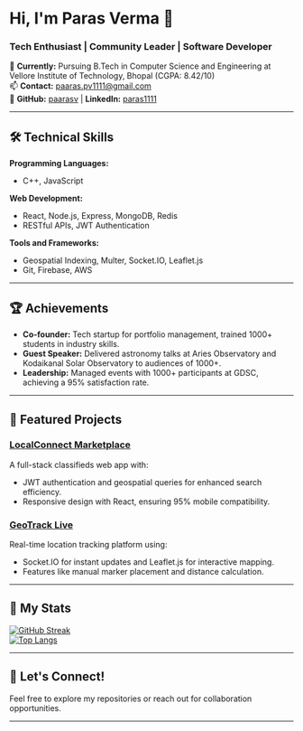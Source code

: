 # Hi, I'm Paras Verma 👋  

### Tech Enthusiast | Community Leader | Software Developer  

🌱 **Currently:** Pursuing B.Tech in Computer Science and Engineering at Vellore Institute of Technology, Bhopal (CGPA: 8.42/10)  
📫 **Contact:** [paaras.pv1111@gmail.com](mailto:paaras.pv1111@gmail.com)  
🔗 **GitHub:** [paarasv](https://github.com/paarasv) | **LinkedIn:** [paras1111](https://www.linkedin.com/in/paras1111)  

---

## 🛠️ Technical Skills  

**Programming Languages:**  
- C++, JavaScript  

**Web Development:**  
- React, Node.js, Express, MongoDB, Redis  
- RESTful APIs, JWT Authentication  

**Tools and Frameworks:**  
- Geospatial Indexing, Multer, Socket.IO, Leaflet.js  
- Git, Firebase, AWS  

---

## 🏆 Achievements  

- **Co-founder:** Tech startup for portfolio management, trained 1000+ students in industry skills.  
- **Guest Speaker:** Delivered astronomy talks at Aries Observatory and Kodaikanal Solar Observatory to audiences of 1000+.  
- **Leadership:** Managed events with 1000+ participants at GDSC, achieving a 95% satisfaction rate.  

---

## 🌟 Featured Projects  

### [LocalConnect Marketplace](https://github.com/paarasv/localconnect-marketplace)  
A full-stack classifieds web app with:  
- JWT authentication and geospatial queries for enhanced search efficiency.  
- Responsive design with React, ensuring 95% mobile compatibility.  

### [GeoTrack Live](https://github.com/paarasv/geotrack-live)  
Real-time location tracking platform using:  
- Socket.IO for instant updates and Leaflet.js for interactive mapping.  
- Features like manual marker placement and distance calculation.  

---

## 🚀 My Stats  

[![GitHub Streak](http://github-readme-streak-stats.herokuapp.com?user=paarasv)](https://git.io/streak-stats)  
[![Top Langs](https://github-readme-stats.vercel.app/api/top-langs/?username=paarasv&layout=compact&theme=vision-friendly-dark)](https://github.com/anuraghazra/github-readme-stats)  

---

## 📌 Let's Connect!  
Feel free to explore my repositories or reach out for collaboration opportunities.

---

